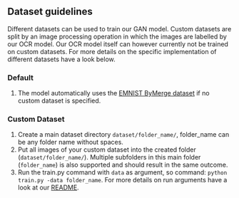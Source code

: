 ## Dataset guidelines

Different datasets can be used to train our GAN model. Custom datasets are split by an image processing operation in which the images are labelled by our OCR model. Our OCR model itself can however currently not be trained on custom datasets. For more details on the specific implementation of different datasets have a look below.

### Default

1. The model automatically uses the [EMNIST ByMerge dataset](https://www.nist.gov/itl/products-and-services/emnist-dataset) if no custom dataset is specified.

### Custom Dataset

1. Create a main dataset directory `dataset/folder_name/`, folder_name can be any folder name without spaces.
2. Put all images of your custom dataset into the created folder (`dataset/folder_name/`). Multiple subfolders in this main folder (`folder_name`) is also supported and should result in the same outcome.
3. Run the train.py command with `data` as argument, so command: `python train.py -data folder_name`. For more details on run arguments have a look at our [README](../README.md).
